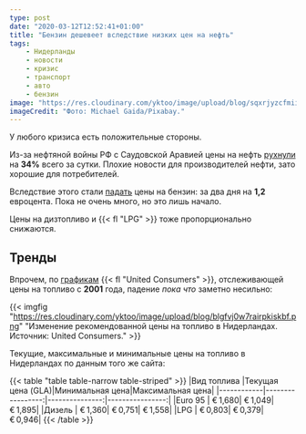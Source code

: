 ```yaml
---
type: post
date: "2020-03-12T12:52:41+01:00"
title: "Бензин дешевеет вследствие низких цен на нефть"
tags:
    - Нидерланды
    - новости
    - кризис
    - транспорт
    - авто
    - бензин
image: "https://res.cloudinary.com/yktoo/image/upload/blog/sqxrjyzcfmiirjpvammj.jpg"
imageCredit: "Фото: Michael Gaida/Pixabay."
---
```


У любого кризиса есть положительные стороны.

Из-за нефтяной войны РФ с Саудовской Аравией цены на нефть [рухнули](https://www.businessinsider.nl/oil-price-crash-market-drop-global-price-war-futures-coronavirus-2020-3) на **34%** всего за сутки. Плохие новости для производителей нефти, зато хорошие для потребителей.

<!--more-->

Вследствие этого стали [падать](https://www.nu.nl/geldzaken/6036671/prijzen-aan-de-pomp-opnieuw-omlaag-door-gekelderde-olieprijzen.html) цены на бензин: за два дня на **1,2** евроцента. Пока не очень много, но это лишь начало.

Цены на дизтопливо и {{< fl "LPG" >}} тоже пропорционально снижаются.

## Тренды

Впрочем, по [графикам](https://www.unitedconsumers.com/tanken/informatie/brandstofprijs-historie.asp) {{< fl "United Consumers" >}}, отслеживающей цены на топливо с **2001** года, падение *пока что* заметно несильно:

{{< imgfig "https://res.cloudinary.com/yktoo/image/upload/blog/blgfvj0w7rairpkiskbf.png" "Изменение рекомендованной цены на топливо в Нидерландах. Источник: United Consumers." >}}

Текущие, максимальные и минимальные цены на топливо в Нидерландах по данным того же сайта:

{{< table "table table-narrow table-striped" >}}
|Вид топлива |Текущая цена (GLA)|Минимальная цена|Максимальная цена|
|------------|-----------------:|---------------:|----------------:|
|Euro 95     |           € 1,680|         € 1,049|          € 1,895|
|Дизель      |           € 1,360|         € 0,751|          € 1,558|
|LPG         |           € 0,803|         € 0,379|          € 0,946|
{{< /table >}}
